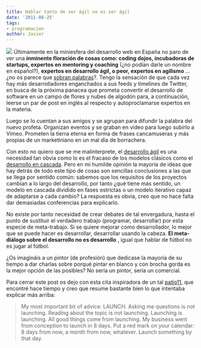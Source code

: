 ```yaml
---
title: Hablar tanto de ser ágil no es ser ágil
date: '2011-08-25'
tags:
- programacion
author: Javier
---
```


[![](https://diacode-blog.s3-eu-west-1.amazonaws.com/2011/08/talkless.jpeg)](http://blog.diacode.com/hablar-tanto-de-ser-agil-no-es-ser-agil)
Últimamente en la miniesfera del desarrollo web en España no paro de ver una 
**inminente floración de cosas como: 
coding dojos, incubadoras de 
startups, expertos en 
mentoring y 
coaching**
 (¿no podían darle un nombre en español?), 
**expertos en desarrollo ágil, o peor, expertos en 
agilismo**
...¿no os parece que 
[sobran palabras](http://blog.diacode.com/en-nuestro-sector-sobran-palabras)?. Tengo la sensación de que cada vez hay más desarrolladores enganchados a sus 
feeds y 
timelines de Twitter, en busca de la próxima panacea que prometa convertir el desarrollo de software en un campo de flores y nubes de algodón para, a continuación, leerse un par de post en inglés al respecto y autoproclamarse expertos en la materia.

Luego se lo cuentan a sus amigos y se agrupan para difundir la palabra del nuevo profeta. Organizan eventos y se graban en vídeo para luego subirlo a Vimeo. Prometen la tierra eterna en forma de frases cancamuseras y más propias de un marketiniano en un mal día de borrachera. 


Con esto no quiero que se me malinterprete, el 
[desarrollo ágil](http://es.wikipedia.org/wiki/Desarrollo_%C3%A1gil_de_software) es una necesidad tan obvia como lo es el fracaso de los modelos clásicos como el 
[desarrollo en cascada](http://es.wikipedia.org/wiki/Desarrollo_en_cascada). Pero en mi humilde opinión la mayoría de ideas que hay detrás de todo este tipo de cosas son sencillas conclusiones a las que se llega por sentido común: sabemos que los requisitos de los proyectos cambian a lo largo del desarrollo, por tanto ¿qué tiene más sentido, un modelo en cascada dividido en fases estrictas o un modelo iterativo capaz de adaptarse a cada cambio? La respuesta es obvia, creo que no hace falta dar demasiadas conferencias para explicarlo. 

No existe por tanto necesidad de crear debates de tal envergadura, hasta el punto de sustituir el verdadero trabajo (programar, desarrollar) por esta especie de meta-trabajo. Si se quiere mejorar como desarrollador, lo mejor que se puede hacer es desarrollar, desarrollar usando la cabeza. 
**El meta-diálogo sobre el desarrollo no es desarrollo**
, igual que hablar de fútbol no es jugar al fútbol.

¿Os imagináis a un pintor (de profesión) que dedicase la mayoría de su tiempo a dar charlas sobre porqué pintar en blanco y con brocha gorda es la mejor opción de las posibles? No sería un pintor, sería un comercial. 

Para cerrar este post os dejo con esta cita inspiradora de un tal 
[patio11](http://www.anyasq.com/227-i-made-bingo-card-creator), que encontré hace tiempo y creo que resume bastante bien lo que intentaba explicar más arriba:


>My most important bit of advice: LAUNCH. Asking me questions is not launching. Reading about the topic is not launching. Launching is launching. All good things come from launching. My business went from conception to launch in 8 days. Put a red mark on your calendar: 8 days from now, a month from now, whatever. Launch something by that day.
